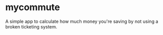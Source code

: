 mycommute
=========

A simple app to calculate how much money you're saving by not using a broken ticketing system.